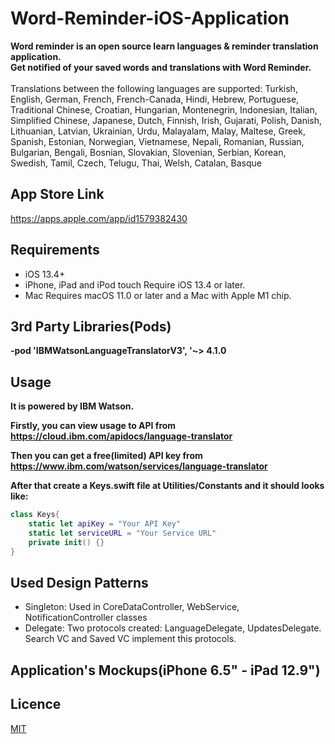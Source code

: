 # Word-Reminder-iOS-Application
**Word reminder is an open source learn languages & reminder translation application.**\
**Get notified of your saved words and translations with Word Reminder.**<br/><br/>
Translations between the following languages are supported: 
Turkish, English, German, French, French-Canada, Hindi, Hebrew, Portuguese, Traditional Chinese, Croatian, Hungarian, Montenegrin, Indonesian, Italian, Simplified Chinese, Japanese, Dutch, Finnish, Irish, Gujarati, Polish, Danish, Lithuanian, Latvian, Ukrainian, Urdu, Malayalam, Malay, Maltese, Greek, Spanish, Estonian, Norwegian, Vietnamese, Nepali, Romanian, Russian, Bulgarian, Bengali, Bosnian, Slovakian, Slovenian, Serbian, Korean, Swedish, Tamil, Czech, Telugu, Thai, Welsh, Catalan, Basque


## App Store Link
https://apps.apple.com/app/id1579382430

## Requirements
- iOS 13.4+
- iPhone, iPad and iPod touch Require iOS 13.4 or later.
- Mac Requires macOS 11.0 or later and a Mac with Apple M1 chip.

## 3rd Party Libraries(Pods)
**-pod 'IBMWatsonLanguageTranslatorV3', '~> 4.1.0**

## Usage
**It is powered by IBM Watson.**

**Firstly, you can view usage to API from https://cloud.ibm.com/apidocs/language-translator** 

**Then you can get a free(limited) API key from https://www.ibm.com/watson/services/language-translator**

**After that create a Keys.swift file at Utilities/Constants and it should looks like:**

```swift
class Keys{
    static let apiKey = "Your API Key"
    static let serviceURL = "Your Service URL"
    private init() {}
}
```

## Used Design Patterns
- Singleton: Used in CoreDataController, WebService, NotificationController classes
- Delegate: Two protocols created: LanguageDelegate, UpdatesDelegate. Search VC and Saved VC implement this protocols.

## Application's Mockups(iPhone 6.5" - iPad 12.9")

## Licence
[MIT](https://github.com/burakgomec/Word-Reminder-iOS-Application/blob/main/LICENSE)


